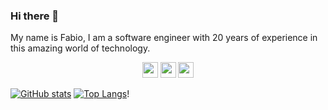 ### Hi there 👋

My name is Fabio, I am a software engineer with 20 years of experience in this amazing world of technology. 

<p align="center">

<img src="https://img.shields.io/badge/-CSharp-blue?logo=csharp" height="25"/>
<img src="https://img.shields.io/badge/-DotNet-yellow?logo=dotnet" height="25"/>
<img src="https://img.shields.io/badge/-AWS-orange?logo=amazonaws" height="25"/>

</p>

<p align="center">
  
[![GitHub stats](https://github-readme-stats.vercel.app/api?username=fabioono25&theme=dark&layout=compact)](https://github.com/fabioono25/github-readme-stats)   [![Top Langs](https://github-readme-stats.vercel.app/api/top-langs/?username=fabioono25&theme=dark&layout=compact)](https://github.com/fabioono25/github-readme-stats)!

</p>
